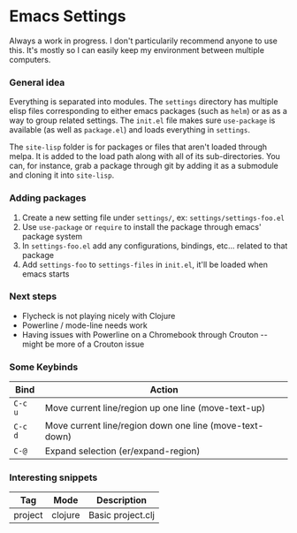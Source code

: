 # Emacs Settings

Always a work in progress. I don't particularily recommend anyone to use this. It's mostly so I can easily keep
my environment between multiple computers.

### General idea

Everything is separated into modules. The `settings` directory has multiple elisp files corresponding to
either emacs packages (such as `helm`) or as as a way to group related settings. The `init.el` file makes sure
`use-package` is available (as well as `package.el`) and loads everything in `settings`.

The `site-lisp` folder is for packages or files that aren't loaded through melpa. It is added to the load path
along with all of its sub-directories. You can, for instance, grab a package through git by adding it as a submodule
and cloning it into `site-lisp`.

### Adding packages

1. Create a new setting file under `settings/`, ex: `settings/settings-foo.el`
2. Use `use-package` or `require` to install the package through emacs' package system
3. In `settings-foo.el` add any configurations, bindings, etc... related to that package
4. Add `settings-foo` to `settings-files` in `init.el`, it'll be loaded when emacs starts

### Next steps

* Flycheck is not playing nicely with Clojure
* Powerline / mode-line needs work
* Having issues with Powerline on a Chromebook through Crouton -- might be more of a Crouton issue

### Some Keybinds
Bind      | Action
----------|-------------
`C-c u`   | Move current line/region up one line (move-text-up)
`C-c d`   | Move current line/region down one line (move-text-down)
`C-@`     | Expand selection (er/expand-region)

### Interesting snippets
Tag     | Mode     | Description
--------|----------|--------------
project | clojure  | Basic project.clj
